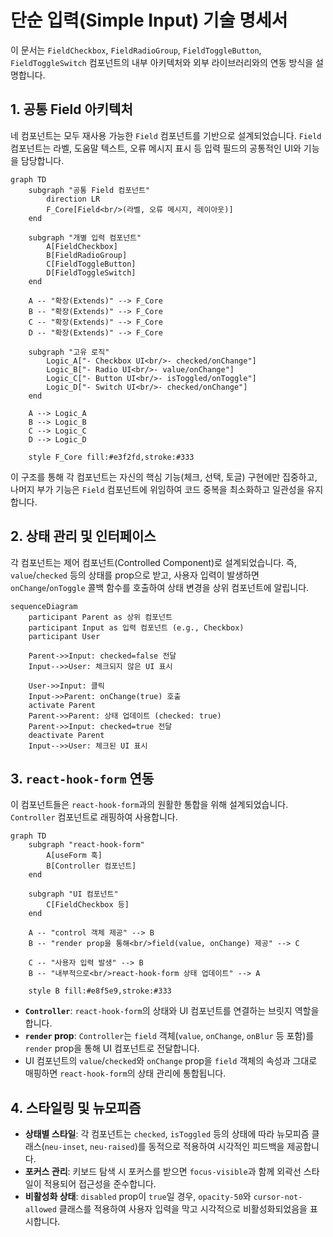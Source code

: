 # 단순 입력(Simple Input) 기술 명세서

이 문서는 `FieldCheckbox`, `FieldRadioGroup`, `FieldToggleButton`, `FieldToggleSwitch` 컴포넌트의 내부 아키텍처와 외부 라이브러리와의 연동 방식을 설명합니다.

## 1. 공통 Field 아키텍처

네 컴포넌트는 모두 재사용 가능한 `Field` 컴포넌트를 기반으로 설계되었습니다. `Field` 컴포넌트는 라벨, 도움말 텍스트, 오류 메시지 표시 등 입력 필드의 공통적인 UI와 기능을 담당합니다.

```mermaid
graph TD
    subgraph "공통 Field 컴포넌트"
        direction LR
        F_Core[Field<br/>(라벨, 오류 메시지, 레이아웃)]
    end

    subgraph "개별 입력 컴포넌트"
        A[FieldCheckbox]
        B[FieldRadioGroup]
        C[FieldToggleButton]
        D[FieldToggleSwitch]
    end

    A -- "확장(Extends)" --> F_Core
    B -- "확장(Extends)" --> F_Core
    C -- "확장(Extends)" --> F_Core
    D -- "확장(Extends)" --> F_Core

    subgraph "고유 로직"
        Logic_A["- Checkbox UI<br/>- checked/onChange"]
        Logic_B["- Radio UI<br/>- value/onChange"]
        Logic_C["- Button UI<br/>- isToggled/onToggle"]
        Logic_D["- Switch UI<br/>- checked/onChange"]
    end

    A --> Logic_A
    B --> Logic_B
    C --> Logic_C
    D --> Logic_D

    style F_Core fill:#e3f2fd,stroke:#333
```

이 구조를 통해 각 컴포넌트는 자신의 핵심 기능(체크, 선택, 토글) 구현에만 집중하고, 나머지 부가 기능은 `Field` 컴포넌트에 위임하여 코드 중복을 최소화하고 일관성을 유지합니다.

## 2. 상태 관리 및 인터페이스

각 컴포넌트는 제어 컴포넌트(Controlled Component)로 설계되었습니다. 즉, `value`/`checked` 등의 상태를 prop으로 받고, 사용자 입력이 발생하면 `onChange`/`onToggle` 콜백 함수를 호출하여 상태 변경을 상위 컴포넌트에 알립니다.

```mermaid
sequenceDiagram
    participant Parent as 상위 컴포넌트
    participant Input as 입력 컴포넌트 (e.g., Checkbox)
    participant User

    Parent->>Input: checked=false 전달
    Input-->>User: 체크되지 않은 UI 표시

    User->>Input: 클릭
    Input->>Parent: onChange(true) 호출
    activate Parent
    Parent->>Parent: 상태 업데이트 (checked: true)
    Parent->>Input: checked=true 전달
    deactivate Parent
    Input-->>User: 체크된 UI 표시
```

## 3. `react-hook-form` 연동

이 컴포넌트들은 `react-hook-form`과의 원활한 통합을 위해 설계되었습니다. `Controller` 컴포넌트로 래핑하여 사용합니다.

```mermaid
graph TD
    subgraph "react-hook-form"
        A[useForm 훅]
        B[Controller 컴포넌트]
    end

    subgraph "UI 컴포넌트"
        C[FieldCheckbox 등]
    end

    A -- "control 객체 제공" --> B
    B -- "render prop을 통해<br/>field(value, onChange) 제공" --> C

    C -- "사용자 입력 발생" --> B
    B -- "내부적으로<br/>react-hook-form 상태 업데이트" --> A

    style B fill:#e8f5e9,stroke:#333
```

- **`Controller`**: `react-hook-form`의 상태와 UI 컴포넌트를 연결하는 브릿지 역할을 합니다.
- **`render` prop**: `Controller`는 `field` 객체(`value`, `onChange`, `onBlur` 등 포함)를 `render` prop을 통해 UI 컴포넌트로 전달합니다.
- UI 컴포넌트의 `value`/`checked`와 `onChange` prop을 `field` 객체의 속성과 그대로 매핑하면 `react-hook-form`의 상태 관리에 통합됩니다.

## 4. 스타일링 및 뉴모피즘

- **상태별 스타일**: 각 컴포넌트는 `checked`, `isToggled` 등의 상태에 따라 뉴모피즘 클래스(`neu-inset`, `neu-raised`)를 동적으로 적용하여 시각적인 피드백을 제공합니다.
- **포커스 관리**: 키보드 탐색 시 포커스를 받으면 `focus-visible`과 함께 외곽선 스타일이 적용되어 접근성을 준수합니다.
- **비활성화 상태**: `disabled` prop이 `true`일 경우, `opacity-50`와 `cursor-not-allowed` 클래스를 적용하여 사용자 입력을 막고 시각적으로 비활성화되었음을 표시합니다.
